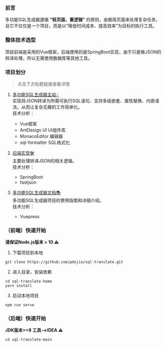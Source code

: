 ### 前言
多功能SQL生成器遵循 **“轻页面、重逻辑”** 的原则，由极简页面来处理复杂任务，且它不仅仅是一个项目，而是以“降低时间成本、提高效率”为目标的执行工具。
### 整体技术选型
项目前端是采用的Vue框架，后端使用的是SpringBoot实现，由于只是做JSON的转译处理，所以无需使用数据库等其他工具。

### 项目划分
>点击下方标题链接查看详情

1. [多功能SQL生成器主站💡](http://www.json-sql.com) <br>
实现将JSON转译为所需可执行SQL语句、支持多级嵌套、属性替换、内嵌语法，从而让复杂无趣的工作简单化。<br>
技术分析：
   - Vue框架
   - AntDesign UI UI组件库
   - MonacoEditor 编辑器
   - sql-formatter SQL格式化

2. [后端实现🛠](https://github.com/pdxjie/sql-translate/tree/main/sql-translate-main) <br>
主要处理转译JSON的相关逻辑。<br>
技术分析：
   - SpringBoot
   - fastjson

2. [多功能SQL生成器文档📚](https://pdxjie.github.io/translate.github.io/) <br>
多功能SQL生成器项目的使用指南和详细介绍。<br>
技术分析：
   - Vuepress
    
### （前端）快速开始

**请保证Node.js版本 > 10 :warning:**
1. 下载项目到本地
```shell
git clone https://github.com/pdxjie/sql-translate.git
```
2. 进入目录，安装依赖
```shell
cd sql-translate-home
yarn install
```
3. 启动本地项目
```shell
npm run serve
```

### （后端）快速开始
**JDK版本>=8 工具——>IDEA :warning:**
```shell
cd sql-translate-main
```